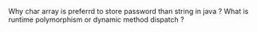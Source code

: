 Why char array is preferrd to store password than string in java ?
What is runtime polymorphism or dynamic method dispatch ?
